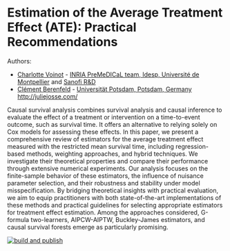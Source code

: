 # Estimation of the Average Treatment Effect (ATE): Practical Recommendations

Authors:

- [Charlotte Voinot](https://chvoinot.github.io/) - [INRIA PreMeDICaL team, Idesp, Université de Montpellier](https://team.inria.fr/premedical/) and [Sanofi R&D](https://www.sanofi.com/en)
- [Clément Berenfeld](https://cberenfeld.github.io/) - [Universität Potsdam, Potsdam, Germany](https://www.uni-potsdam.de/en/university-of-potsdam)
http://juliejosse.com/

Causal survival analysis combines survival analysis and causal inference to evaluate the effect of a treatment or intervention on a time-to-event outcome, such as survival time. It offers an alternative to relying solely on Cox models for assessing these effects. In this paper, we present a comprehensive review of estimators for the average treatment effect measured with the restricted mean survival time, including regression-based methods, weighting approaches, and hybrid techniques. We investigate their theoretical properties and compare their performance through extensive numerical experiments. Our analysis focuses on the finite-sample behavior of these estimators, the influence of nuisance parameter selection, and their robustness and stability under model misspecification. By bridging theoretical insights with practical evaluation, we aim to equip practitioners with both state-of-the-art implementations of these methods and practical guidelines for selecting appropriate estimators for treatment effect estimation. Among the approaches considered, G-formula two-learners, AIPCW-AIPTW, Buckley-James estimators, and causal survival forests emerge as particularly promising.


[![build and publish](https://github.com/computorg/template-computo-R/actions/workflows/build.yml/badge.svg)](https://github.com/computorg/template-computo-R/actions/workflows/build.yml)
